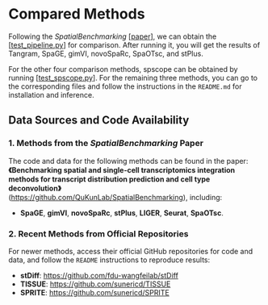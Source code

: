 
# Compared Methods  

Following the *SpatialBenchmarking* [[paper](https://github.com/QuKunLab/SpatialBenchmarking)], we can obtain the [[test_pipeline.py](./test_pipeline.py)] for comparison. After running it, you will get the results of Tangram, SpaGE, gimVI, novoSpaRc, SpaOTsc, and stPlus. 

For the other four comparison methods, spscope can be obtained by running [[test_spscope.py](./test_spscope.py)]. For the remaining three methods, you can go to the corresponding files and follow the instructions in the `README.md` for installation and inference.

## Data Sources and Code Availability  

### 1. Methods from the *SpatialBenchmarking* Paper  
The code and data for the following methods can be found in the paper:  
**《Benchmarking spatial and single-cell transcriptomics integration methods for transcript distribution prediction and cell type deconvolution》**  
(https://github.com/QuKunLab/SpatialBenchmarking), including:  
- **SpaGE**, **gimVI**, **novoSpaRc**, **stPlus**, **LIGER**, **Seurat**, **SpaOTsc**.  

### 2. Recent Methods from Official Repositories  
For newer methods, access their official GitHub repositories for code and data, and follow the `README` instructions to reproduce results:  
- **stDiff**: https://github.com/fdu-wangfeilab/stDiff
- **TISSUE**: https://github.com/sunericd/TISSUE  
- **SPRITE**: https://github.com/sunericd/SPRITE  
